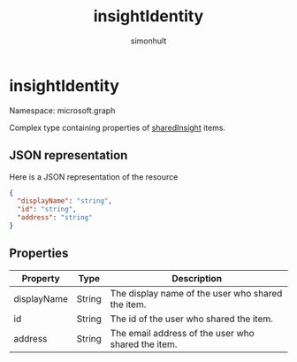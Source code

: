 ﻿---
title: "insightIdentity"
description: "Complex type containing properties of Shared items."
author: "simonhult"
localization_priority: Normal
ms.prod: "insights"
doc_type: resourcePageType
---

# insightIdentity

Namespace: microsoft.graph

Complex type containing properties of [sharedInsight](insights-shared.md) items. 

## JSON representation

Here is a JSON representation of the resource

<!-- {
  "blockType": "resource",
  "optionalProperties": [
  ],
  "@odata.type": "microsoft.graph.insightIdentity"
}-->

```json
{
  "displayName": "string",
  "id": "string",
  "address": "string"
}
```

## Properties

| Property    | Type   | Description                                        |
| ----------- | ------ | -------------------------------------------------- |
| displayName | String | The display name of the user who shared the item.  |
| id          | String | The id of the user who shared the item.            |
| address     | String | The email address of the user who shared the item. |
